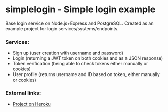 # simplelogin - Simple login example
Base login service on Node.js+Express and PostgreSQL.
Created as an example project for login services/systems/endpoints.

### Services: 
- Sign up (user creation with username and password)
- Login (returning a JWT token on both cookies and as a JSON response)
- Token verification (being able to check tokens either manually or cookies)
- User profile (returns username and ID based on token, either manually or cookies)

### External links: 
- [Project on Heroku](https://vpsimplelogin.herokuapp.com/)
